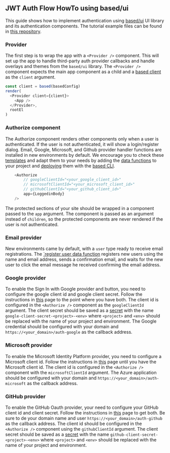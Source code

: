 ## JWT Auth Flow HowTo using based/ui

This guide shows how to implement authentication using [based/ui](https://github.com/atelier-saulx/ui) UI library and its authentication components.
The tutorial example files can be found in [this repository](https://github.com/atelier-saulx/auth-demo).

### Provider

The first step is to wrap the app with a `<Provider />` component. This will set up the app to handle third-party auth provider callbacks and handle overlays and themes from the `based/ui` library.
The `<Provider />` component expects the main app component as a child and a [based client](https://github.com/atelier-saulx/based/blob/main/packages/client/README.md) as the `client` argument.

```javascript
const client = based(basedConfig)
render(
  <Provider client={client}>
    <App />
  </Provider>,
  rootEl
)
```

### Authorize component

The Authorize component renders other components only when a user is authenticated. If the user is not authenticated, it will show a login/register dialog.
Email, Google, Microsoft, and Github provider handler functions are installed in new environments by default. We encourage you to check these [templates](https://github.com/atelier-saulx/based/tree/main/packages/templates/jwtAuth/functions) and adapt them to your needs by adding the [data functions](https://github.com/atelier-saulx/based/tree/main/packages/templates/jwtAuth/functions) to your project and [deploying](https://github.com/atelier-saulx/based/blob/main/packages/cli/README.md#deploy) them with the [based CLI](https://github.com/atelier-saulx/based/blob/main/packages/cli/README.md).

```javascript
	<Authorize
		// googleClientId="<your_google_client_id>"
		// microsoftClientId="<your_microsoft_client_id>"
		// githubClientId="<your_github_client_id>"
		app={LoggedinBody}
	/>
```

The protected sections of your site should be wrapped in a component passed to the `app` argument. 
The component is passed as an argument instead of `children`, so the protected components are never rendered if the user is not authenticated.

### Email provider

New environments came by default, with a `user` type ready to receive email registrations. The [`register user data function](https://github.com/atelier-saulx/based/blob/main/packages/templates/jwtAuth/functions/registerUser/index.ts) registers new users using the name and email address, sends a confirmation email, and waits for the new user to click the email message he received confirming the email address.

### Google provider

To enable the Sign In with Google provider and button, you need to configure the google client id and google client secret.
Follow the instructions in [this](https://developers.google.com/identity/sign-in/web/sign-in) page to the point where you have both.
The client id is configured in the `<Authorize />` component as the `googleClientId` argument.
The client secret should be saved as a [secret](https://github.com/atelier-saulx/based/tree/main/packages/cli#secrets) with the name `google-client-secret-<project>-<env>` where `<project>` and `<env>` should be replaced with the name of your project and environment.
The Google credential should be configured with your domain and `https://<your_domain>/auth-google` as the callback address.

### Microsoft provider

To enable the Microsoft Identity Platform provider, you need to configure a Microsoft client id.
Follow the instructions in [this](https://docs.microsoft.com/en-us/azure/active-directory/develop/web-api-quickstart?pivots=devlang-aspnet) page until you have the Microsoft client id.
The client id is configured in the `<Authorize />` component with the `microsoftClientId` argument.
The Azure application should be configured with your domain and `https://<your_domain>/auth-microsoft` as the callback address.

### GitHub provider

To enable the GitHub Oauth provider, your need to configure your GitHub client id and client secret.
Follow the instructions in [this](https://docs.github.com/en/developers/apps/building-github-apps/creating-a-github-app) page to get both.
Be sure to de your domain name and user `https://<your_domain>/auth-github` as the callback address.
The client id should be configured in the `<Authorize />` component using the `githubClientId` argument. The client secret should be saved as a [secret](https://github.com/atelier-saulx/based/tree/main/packages/cli#secrets) with the name `github-client-secret-<project>-<env>` where `<project>` and `<env>` should be replaced with the name of your project and environment.

